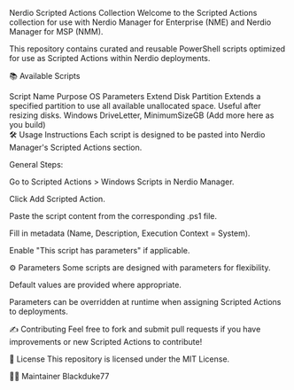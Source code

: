 Nerdio Scripted Actions Collection
Welcome to the Scripted Actions collection for use with Nerdio Manager for Enterprise (NME) and Nerdio Manager for MSP (NMM).

This repository contains curated and reusable PowerShell scripts optimized for use as Scripted Actions within Nerdio deployments.

📚 Available Scripts

Script Name	Purpose	OS	Parameters
Extend Disk Partition	Extends a specified partition to use all available unallocated space. Useful after resizing disks.	Windows	DriveLetter, MinimumSizeGB
(Add more here as you build)			
🛠 Usage Instructions
Each script is designed to be pasted into Nerdio Manager's Scripted Actions section.

General Steps:

Go to Scripted Actions > Windows Scripts in Nerdio Manager.

Click Add Scripted Action.

Paste the script content from the corresponding .ps1 file.

Fill in metadata (Name, Description, Execution Context = System).

Enable "This script has parameters" if applicable.

⚙️ Parameters
Some scripts are designed with parameters for flexibility.

Default values are provided where appropriate.

Parameters can be overridden at runtime when assigning Scripted Actions to deployments.

✍️ Contributing
Feel free to fork and submit pull requests if you have improvements or new Scripted Actions to contribute!

📄 License
This repository is licensed under the MIT License.

👨‍💻 Maintainer
Blackduke77
